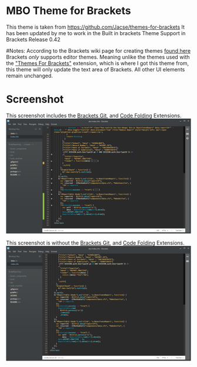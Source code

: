 MBO Theme for Brackets
======================
This theme is taken from https://github.com/Jacse/themes-for-brackets
It has been updated by me to work in the Built in brackets Theme Support in Brackets Release 0.42

#Notes:
According to the Brackets wiki page for creating themes [found here](https://github.com/adobe/brackets/wiki/Creating+Themes)
Brackets _only_ supports editor themes. Meaning unlike the themes used with the ["Themes For Brackets"](https://github.com/Jacse/themes-for-brackets) extension, which is where I got this theme from, this theme will only update the text area of Brackets. All other UI elements remain unchanged.

Screenshot
==========
This screenshot includes the [Brackets Git](https://github.com/zaggino/brackets-git), and [Code Folding](https://github.com/thehogfather/brackets-code-folding) Extensions.
![MBO](https://raw.githubusercontent.com/birdwing/Brackets-MBO-Theme/master/screenshot.png)

This screenshot is without the [Brackets Git](https://github.com/zaggino/brackets-git), and [Code Folding](https://github.com/thehogfather/brackets-code-folding) Extensions.
![MBO](https://raw.githubusercontent.com/birdwing/Brackets-MBO-Theme/master/screenshot2.png)